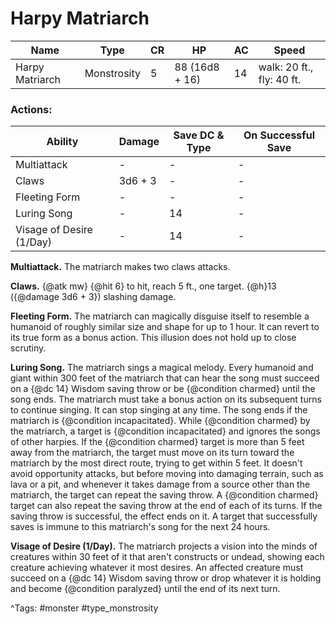 # Harpy Matriarch

| Name | Type | CR | HP | AC | Speed |
|------|------|----|----|----|-------|
| Harpy Matriarch | Monstrosity | 5 | 88 (16d8 + 16) | 14 | walk: 20 ft., fly: 40 ft. |

### Actions:

| Ability | Damage | Save DC & Type | On Successful Save |
|---------|--------|----------------|--------------------|
| Multiattack | - | - | - |
| Claws | 3d6 + 3 | - | - |
| Fleeting Form | - | - | - |
| Luring Song | - | 14 | - |
| Visage of Desire (1/Day) | - | 14 | - |


**Multiattack.** The matriarch makes two claws attacks.

**Claws.** {@atk mw} {@hit 6} to hit, reach 5 ft., one target. {@h}13 ({@damage 3d6 + 3}) slashing damage.

**Fleeting Form.** The matriarch can magically disguise itself to resemble a humanoid of roughly similar size and shape for up to 1 hour. It can revert to its true form as a bonus action. This illusion does not hold up to close scrutiny.

**Luring Song.** The matriarch sings a magical melody. Every humanoid and giant within 300 feet of the matriarch that can hear the song must succeed on a {@dc 14} Wisdom saving throw or be {@condition charmed} until the song ends. The matriarch must take a bonus action on its subsequent turns to continue singing. It can stop singing at any time. The song ends if the matriarch is {@condition incapacitated}. While {@condition charmed} by the matriarch, a target is {@condition incapacitated} and ignores the songs of other harpies. If the {@condition charmed} target is more than 5 feet away from the matriarch, the target must move on its turn toward the matriarch by the most direct route, trying to get within 5 feet. It doesn't avoid opportunity attacks, but before moving into damaging terrain, such as lava or a pit, and whenever it takes damage from a source other than the matriarch, the target can repeat the saving throw. A {@condition charmed} target can also repeat the saving throw at the end of each of its turns. If the saving throw is successful, the effect ends on it. A target that successfully saves is immune to this matriarch's song for the next 24 hours.

**Visage of Desire (1/Day).** The matriarch projects a vision into the minds of creatures within 30 feet of it that aren't constructs or undead, showing each creature achieving whatever it most desires. An affected creature must succeed on a {@dc 14} Wisdom saving throw or drop whatever it is holding and become {@condition paralyzed} until the end of its next turn.

^Tags: #monster #type_monstrosity